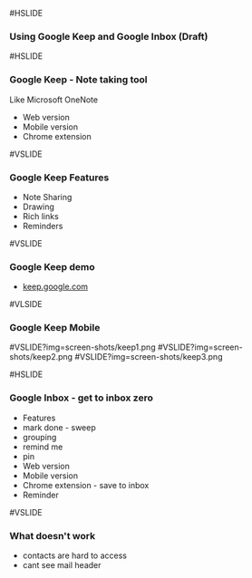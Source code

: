 #HSLIDE
### Using Google Keep and Google Inbox (Draft)

#HSLIDE
### Google Keep - Note taking tool
Like Microsoft OneNote
* Web version
* Mobile version
* Chrome extension

#VSLIDE
### Google Keep Features
* Note Sharing
* Drawing
* Rich links
* Reminders

#VSLIDE
### Google Keep demo
* <a href="http://keep.google.com" target="_blank">keep.google.com</a>

#VLSIDE
### Google Keep Mobile

#VSLIDE?img=screen-shots/keep1.png
#VSLIDE?img=screen-shots/keep2.png
#VSLIDE?img=screen-shots/keep3.png

#HSLIDE
### Google Inbox - get to inbox zero
* Features
 * mark done - sweep
 * grouping
 * remind me
 * pin
* Web version
* Mobile version
* Chrome extension - save to inbox
* Reminder

#VSLIDE
### What doesn't work
- contacts are hard to access
- cant see mail header
